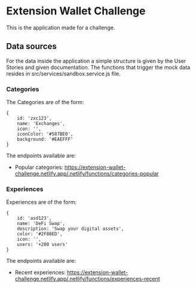 # Extension Wallet Challenge

This is the application made for a challenge.

## Data sources

For the data inside the application a simple structure is given by the User Stories and given documentation.
The functions that trigger the mock data resides in src/services/sandbox.service.js file.

### Categories

The Categories are of the form:

```
{
    id: 'zxc123',
    name: 'Exchanges',
    icon: '',
    iconColor: '#587BE0',
    background: '#EAEFFF'
}
```

The endpoints available are:
- Popular categories: https://extension-wallet-challenge.netlify.app/.netlify/functions/categories-popular

### Experiences

Experiences are of the form:

```
{
    id: 'asd123',
    name: 'DeFi Swap',
    description: 'Swap your digital assets',
    color: '#2F80ED',
    icon: '',
    users: '+200 users'
}
```

The endpoints available are:
- Recent experiences: https://extension-wallet-challenge.netlify.app/.netlify/functions/experiences-recent